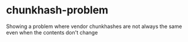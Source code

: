 # chunkhash-problem
Showing a problem where vendor chunkhashes are not always the same even when the contents don't change
